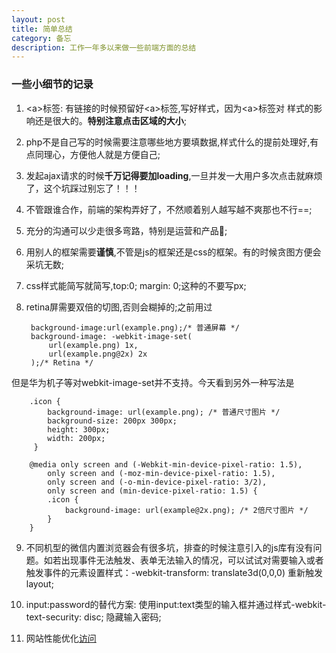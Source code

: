 ```yaml
---
layout: post
title: 简单总结
category: 备忘
description: 工作一年多以来做一些前端方面的总结
---
```


### 一些小细节的记录

1. \<a>标签: 有链接的时候预留好\<a>标签,写好样式，因为\<a>标签对 样式的影响还是很大的。**特别注意点击区域的大小**; 

2. php不是自己写的时候需要注意哪些地方要填数据,样式什么的提前处理好,有点同理心，方便他人就是方便自己;

3. 发起ajax请求的时候**千万记得要加loading**,一旦并发一大用户多次点击就麻烦了，这个坑踩过别忘了！！！

4. 不管跟谁合作，前端的架构弄好了，不然顺着别人越写越不爽那也不行==;

5. 充分的沟通可以少走很多弯路，特别是运营和产品🐶;

6. 用别人的框架需要**谨慎**,不管是js的框架还是css的框架。有的时候贪图方便会采坑无数;

7. css样式能简写就简写,top:0; margin: 0;这种的不要写px;

8. retina屏需要双倍的切图,否则会糊掉的;之前用过
	
	
		background-image:url(example.png);/* 普通屏幕 */
		background-image: -webkit-image-set(
			url(example.png) 1x,
			url(example.png@2x) 2x
		);/* Retina */
但是华为机子等对webkit-image-set并不支持。今天看到另外一种写法是
	
		.icon {
  			background-image: url(example.png); /* 普通尺寸图片 */
  			background-size: 200px 300px;
  			height: 300px;
  			width: 200px;
		 }

		@media only screen and (-Webkit-min-device-pixel-ratio: 1.5),
			only screen and (-moz-min-device-pixel-ratio: 1.5),
			only screen and (-o-min-device-pixel-ratio: 3/2),
			only screen and (min-device-pixel-ratio: 1.5) {
  			.icon {
    			background-image: url(example@2x.png); /* 2倍尺寸图片 */
 			}
		}

9. 不同机型的微信内置浏览器会有很多坑，排查的时候注意引入的js库有没有问题。如若出现事件无法触发、表单无法输入的情况，可以试试对需要输入或者触发事件的元素设置样式：-webkit-transform: translate3d(0,0,0) 重新触发layout;

10. input:password的替代方案: 使用input:text类型的输入框并通过样式-webkit-text-security: disc; 隐藏输入密码;

11. 网站性能优化[访问](http://dudo.org/archives/2008051211216.html)


